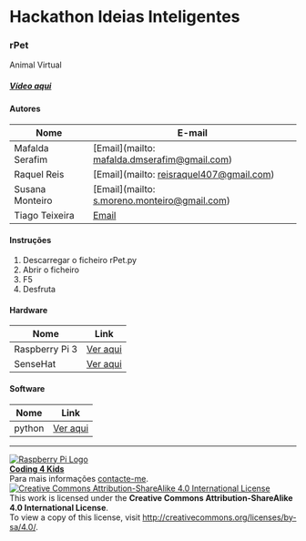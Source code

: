 # Hackathon Ideias Inteligentes  

### rPet

Animal Virtual
  
##### [Vídeo aqui]()  
  
#### Autores  

|Nome  |E-mail  |  
|---|---|    
|Mafalda Serafim  |[Email](mailto: mafalda.dmserafim@gmail.com)  |  
|Raquel Reis  |[Email](mailto: reisraquel407@gmail.com)  | 
|Susana Monteiro  |[Email](mailto: s.moreno.monteiro@gmail.com)  |  
|Tiago Teixeira  |[Email](none)  |  

#### Instruções

1. Descarregar o ficheiro rPet.py 
2. Abrir o ficheiro 
3. F5
4. Desfruta

#### Hardware  

|Nome  |Link  |  
|---|---|  
|Raspberry Pi 3  |[Ver aqui](http://www.raspberrypi.org)  |  
|SenseHat  |[Ver aqui](https://www.raspberrypi.org/?s=sense+hat)  |

#### Software  

|Nome  |Link  |  
|---|---|    
|python |[Ver aqui](https://www.python.org/)  |    


***  
[![Raspberry Pi Logo](https://upload.wikimedia.org/wikipedia/en/thumb/c/cb/Raspberry_Pi_Logo.svg/50px-Raspberry_Pi_Logo.svg.png)](http://raspberrypi.org)   
[**Coding 4 Kids**](http://coding4kids.github.io/coding4kids/)  
Para mais informações [contacte-me](mailto:nunofilipesantos@gmail.com).  
[![Creative Commons Attribution-ShareAlike 4.0 International License](https://licensebuttons.net/l/by-sa/4.0/88x31.png)](http://creativecommons.org/licenses/by-sa/4.0/)  
This work is licensed under the **Creative Commons Attribution-ShareAlike 4.0 International License**.  
To view a copy of this license, visit http://creativecommons.org/licenses/by-sa/4.0/.  
